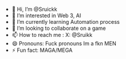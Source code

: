 - 👋 Hi, I’m @Sruickk
- 👀 I’m interested in Web 3, AI
- 🌱 I’m currently learning Automation process
- 💞️ I’m looking to collaborate on a game
- 📫 How to reach me : X: @Sruikk
- 😄 Pronouns: Fuck pronouns Im a fkn MEN
- ⚡ Fun fact: MAGA/MEGA

<!---
Sruickk/Sruickk is a ✨ special ✨ repository because its `README.md` (this file) appears on your GitHub profile.
You can click the Preview link to take a look at your changes.
--->
